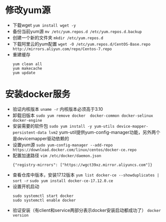 # 修改yum源

+ 下载wget 
  `yum install wget -y`
+ 备份当前yum源 
  `mv /etc/yum.repos.d /etc/yum.repos.d.backup`
+ 创建一个新的文件夹 
  `mkdir /etc/yum.repos.d`
+ 下载阿里云的yum配置 
  `wget -O /etc/yum.repos.d/CentOS-Base.repo http://mirrors.aliyun.com/repo/Centos-7.repo`
+ 重建缓存
  ~~~
  yum clean all
  yum makecache
  yum update
  ~~~

# 安装docker服务
+ 验证内核版本 
  `uname -r`
  内核版本必须高于3.10
+ 卸载旧版本 
  `sudo yum remove docker  docker-common docker-selinux docker-engine`
+ 安装需要的软件包 
  `sudo yum install -y yum-utils device-mapper-persistent-data lvm2`
  yum-util提供yum-config-manager功能，另外两个是devicemapper驱动依赖的
+ 设置yum源 
  `sudo yum-config-manager --add-repo https://download.docker.com/linux/centos/docker-ce.repo`
+ 配置加速路径 
  `vim /etc/docker/daemon.json`
  ~~~
  {"registry-mirrors": ["https://wgct39xz.mirror.aliyuncs.com"]}
  ~~~
+ 查看仓库中版本，安装17.12版本
  `yum list docker-ce --showduplicates | sort -r`
  `sudo yum install docker-ce-17.12.0.ce`
+ 设置开机启动
	~~~
  sudo systemctl start docker
  sudo systemctl enable docker
  ~~~
+ 验证安装（有client和service两部分表示docker安装启动都成功了）
  `docker version `